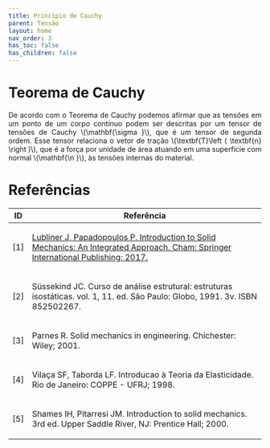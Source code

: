 ```yaml
---
title: Princípio de Cauchy
parent: Tensão
layout: home
nav_order: 3
has_toc: false
has_children: false
---
```


<!--Don't delete this script-->
<script src = "https://polyfill.io/v3/polyfill.min.js?features=es6"></script>
<script id = "MathJax-script" async src="https://cdn.jsdelivr.net/npm/mathjax@3/es5/tex-mml-chtml.js"></script>
<!--Don't delete this script-->

<h1>Teorema de Cauchy</h1>

<p align="justify">
    De acordo com o Teorema de Cauchy podemos afirmar que as tensões em um ponto de um corpo contínuo podem ser descritas por um tensor de tensões de Cauchy \(\mathbf{\sigma }\), que é um tensor de segunda ordem. Esse tensor relaciona o vetor de tração \(\textbf{T}\left ( \textbf{n} \right )\), que é a força por unidade de área atuando em uma superfície com normal \(\mathbf{\n }\), às tensões internas do material.
</p>

<h1>Referências</h1>

<table>
    <thead>
        <tr>
            <th>ID</th>
            <th>Referência</th>
        </tr>
    </thead>
    <tbody>
        <tr>
            <td><p align = "center" id = "ref1">[1]</p></td>
            <td><p align = "left"><a href="https://doi.org/10.1007/978-3-319-18878-2" target="_blank" rel="noopener noreferrer">Lubliner J, Papadopoulos P. Introduction to Solid Mechanics: An Integrated Approach. Cham: Springer International Publishing; 2017.</a></p></td>
        </tr>
        <tr>
            <td><p align = "center" id = "ref2">[2]</p></td>
            <td><p align = "left">Süssekind JC. Curso de análise estrutural: estruturas isostáticas. vol. 1, 11. ed. São Paulo: Globo, 1991. 3v. ISBN 852502267.</p></td>
        </tr>
        <tr>
            <td><p align = "center" id = "ref3">[3]</p></td>
            <td><p align = "left">Parnes R. Solid mechanics in engineering. Chichester: Wiley; 2001.</p></td>
        </tr>
        <tr>
            <td><p align = "center" id = "ref4">[4]</p></td>
            <td><p align = "left">Vilaça SF, Taborda LF. Introducao à Teoria da Elasticidade. Rio de Janeiro: COPPE - UFRJ; 1998.</p></td>
        </tr>
        <tr>
            <td><p align = "center" id = "ref5">[5]</p></td>
            <td><p align = "left">Shames IH, Pitarresi JM. Introduction to solid mechanics. 3rd ed. Upper Saddle River, NJ: Prentice Hall; 2000.</p></td>
        </tr>
    </tbody>
</table>

